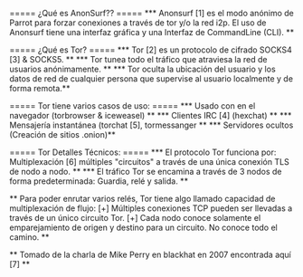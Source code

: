 ===== ¿Qué es AnonSurf?? =====
     *** Anonsurf [1] es el modo anónimo de Parrot para forzar conexiones a través de tor y/o la red i2p. El uso de Anonsurf tiene una interfaz gráfica y una Interfaz de CommandLine (CLI). **

===== ¿Qué es Tor? =====
     *** Tor [2] es un protocolo de cifrado SOCKS4 [3] & SOCKS5. **
     *** Tor tunea todo el tráfico que atraviesa la red de usuarios anónimamente. **
     *** Tor oculta la ubicación del usuario y los datos de red de cualquier persona que supervise al usuario localmente y de forma remota.** 

===== Tor tiene varios casos de uso: =====
      *** Usado con en el navegador (torbrowser & iceweasel) **
      *** Clientes IRC [4] (hexchat) **
      *** Mensajería instantánea (torchat [5], tormessanger **
      *** Servidores ocultos (Creación de sitios .onion)**

===== Tor Detalles Técnicos: =====
      *** El protocolo Tor funciona por:
       Multiplexación [6] múltiples "circuitos" a través de una única conexión TLS de nodo a nodo. **
      *** El tráfico Tor se encamina a través de 3 nodos de forma predeterminada: Guardia, relé y salida. **

** Para poder enrutar varios relés, Tor tiene algo llamado capacidad de multiplexación de flujo:
[+] Múltiples conexiones TCP pueden ser llevadas a través de un único circuito Tor.
[+] Cada nodo conoce solamente el emparejamiento de origen y destino para un circuito. No conoce todo el camino.
**

** Tomado de la charla de Mike Perry en blackhat en 2007 encontrada aquí [7] **

